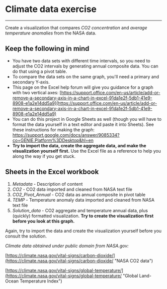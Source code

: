 # Climate data exercise #

----------

Create a visualization that compares *CO2 concentration* and *average temperature anomalies* from the NASA data.	
	
## Keep the following in mind ##
- You have two data sets with different time intervals, so you need to adjust the CO2 intervals by generating annual composite data.	You can do that using a pivot table.
- To compare the data sets on the same graph, you'll need a primary and secondary Y-axis.	
- This page on the Excel help forum will give you guidance for a graph with two vertical axes: [https://support.office.com/en-us/article/add-or-remove-a-secondary-axis-in-a-chart-in-excel-91da1e2f-5db1-41e9-8908-e1a2e14dd5a9](https://support.office.com/en-us/article/add-or-remove-a-secondary-axis-in-a-chart-in-excel-91da1e2f-5db1-41e9-8908-e1a2e14dd5a9)	
- You can do this project in Google Sheets as well (though you will have to format the data yourself in a text editor and paste it into Sheets). See these instructions for making the graph: [https://support.google.com/docs/answer/9085334?co=GENIE.Platform%3DDesktop&hl=en	](https://support.google.com/docs/answer/9085334?co=GENIE.Platform%3DDesktop&hl=en )
- **Try to import the data, create the aggregate data, and make the visualization yourself first.** Use the Excel file as a reference to help you along the way if you get stuck.	
	
## Sheets in the Excel workbook ##
1. *Metadata* - Description of content
2. *CO2* - CO2 data imported and cleaned from NASA text file
1. *CO2\_Pivot\_Annual* - CO2 data as annual composite in pivot table
1. *TEMP* - Temperature anomaly data imported and cleaned from NASA text file
1. *Solution_data* - CO2 aggregate and temperature annual data, plus (quickly) formatted visualization. **Try to create the visualization first before you look at this graph.**


Again, try to import the data and create the visualization yourself before  you consult the solution.

*Climate data obtained under public domain from NASA.gov:*

[https://climate.nasa.gov/vital-signs/carbon-dioxide/](https://climate.nasa.gov/vital-signs/carbon-dioxide/ "NASA CO2 data")

[https://climate.nasa.gov/vital-signs/global-temperature/](https://climate.nasa.gov/vital-signs/global-temperature/ "Global Land-Ocean Temperature Index")